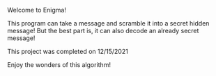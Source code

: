 Welcome to Enigma!

This program can take a message and scramble it into a secret hidden message!
But the best part is, it can also decode an already secret message!

This project was completed on 12/15/2021

Enjoy the wonders of this algorithm!
